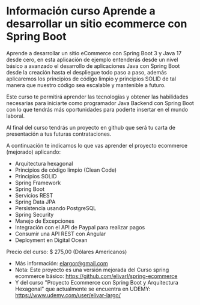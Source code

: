 # Información curso Aprende a desarrollar un sitio ecommerce con Spring Boot


Aprende a desarrollar un sitio eCommerce con Spring Boot 3 y Java 17 desde cero, en esta aplicación de ejemplo entenderás desde un nivel básico a avanzado el desarrollo de aplicaciones Java con Spring Boot desde la creación hasta el despliegue todo paso a paso, además aplicaremos los principios de código limpio y principios SOLID de tal manera que nuestro código sea escalable y mantenible a futuro.

Este curso te permitirá aprender las tecnologías y obtener las habilidades necesarias para iniciarte como programador Java Backend con Spring Boot con lo que tendrás más oportunidades para poderte insertar en el mundo laboral.

Al final del curso tendrás un proyecto en github que será tu carta de presentación a tus futuras contrataciones.

A continuación te indicamos lo que vas aprender el proyecto ecommerce (mejorado) aplicando:
- Arquitectura hexagonal
- Principios de código limpio (Clean Code)
- Principios SOLID
- Spring Framework
- Spring Boot
- Servicios REST
- Spring Data JPA
- Persistencia usando PostgreSQL
- Spring Security
- Manejo de Excepciones
- Integración con el API de Paypal para realizar pagos
- Consumir una API REST con Angular
- Deployment en Digital Ocean

Precio del curso: $ 275,00 (Dólares Americanos)
- Más información: elargor@gmail.com
- Nota: Este proyecto es una versión mejorada del Curso spring ecommerce básico: https://github.com/elivarl/spring-ecommerce
- Y del curso "Proyecto Ecommerce con Spring Boot y Arquitectura Hexagonal" que actualmente se encuentra en UDEMY: https://www.udemy.com/user/elivar-largo/
